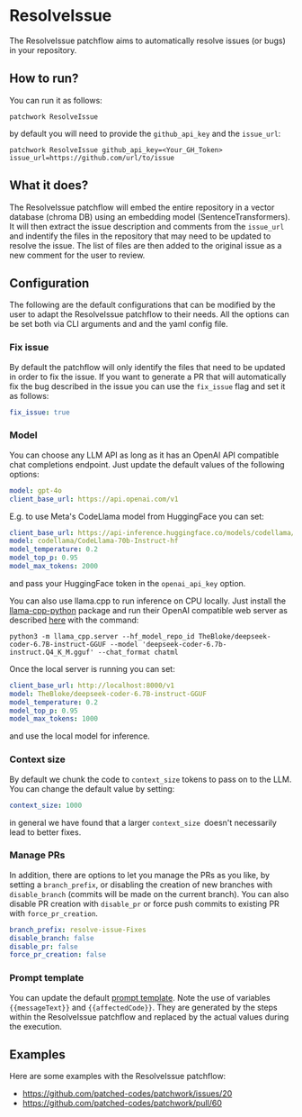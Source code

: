 # ResolveIssue

The ResolveIssue patchflow aims to automatically resolve issues (or bugs) in your repository. 

## How to run?
 
You can run it as follows:

`patchwork ResolveIssue`

by default you will need to provide the `github_api_key` and the `issue_url`: 

`patchwork ResolveIssue github_api_key=<Your_GH_Token> issue_url=https://github.com/url/to/issue`

## What it does?

The ResolveIssue patchflow will embed the entire repository in a vector database (chroma DB) using an embedding model (SentenceTransformers). It will then extract the issue description and comments from the `issue_url` and indentify the files in the repository that may need to be updated to resolve the issue. The list of files are then added to the original issue as a new comment for the user to review. 

## Configuration

The following are the default configurations that can be modified by the user to adapt the ResolveIssue patchflow to their needs. All the options can be set both via CLI arguments and and the yaml config file.

### Fix issue
By default the patchflow will only identify the files that need to be updated in order to fix the issue. If you want to generate a PR that will automatically fix the bug described in the issue you can use the `fix_issue` flag and set it as follows:

```yaml
fix_issue: true
```

### Model

You can choose any LLM API as long as it has an OpenAI API compatible chat completions endpoint. Just update the default values of the following options:

```yaml
model: gpt-4o
client_base_url: https://api.openai.com/v1
```

E.g. to use Meta's CodeLlama model from HuggingFace you can set:

```yaml
client_base_url: https://api-inference.huggingface.co/models/codellama/CodeLlama-70b-Instruct-hf/v1
model: codellama/CodeLlama-70b-Instruct-hf
model_temperature: 0.2
model_top_p: 0.95
model_max_tokens: 2000
```
and pass your HuggingFace token in the `openai_api_key` option.

You can also use llama.cpp to run inference on CPU locally. Just install the [llama-cpp-python](https://github.com/abetlen/llama-cpp-python) package and run their OpenAI compatible web server as described [here](https://github.com/abetlen/llama-cpp-python) with the command:

`python3 -m llama_cpp.server --hf_model_repo_id TheBloke/deepseek-coder-6.7B-instruct-GGUF --model 'deepseek-coder-6.7b-instruct.Q4_K_M.gguf' --chat_format chatml`

Once the local server is running you can set:

```yaml
client_base_url: http://localhost:8000/v1
model: TheBloke/deepseek-coder-6.7B-instruct-GGUF
model_temperature: 0.2
model_top_p: 0.95
model_max_tokens: 1000
```
and use the local model for inference.

### Context size
By default we chunk the code to `context_size` tokens to pass on to the LLM. You can change the default value by setting:

```yaml
context_size: 1000
```
in general we have found that a larger `context_size `doesn't necessarily lead to better fixes.

### Manage PRs
In addition, there are options to let you manage the PRs as you like, by setting a `branch_prefix`,  or disabling the creation of new branches with `disable_branch` (commits will be made on the current branch). You can also disable PR creation with `disable_pr` or force push commits to existing PR with `force_pr_creation`.

```yaml
branch_prefix: resolve-issue-Fixes
disable_branch: false
disable_pr: false
force_pr_creation: false
```

### Prompt template

You can update the default [prompt template](./prompt.json). Note the use of variables `{{messageText}}` and `{{affectedCode}}`. They are generated by the steps within the ResolveIssue patchflow and replaced by the actual values during the execution.

## Examples

Here are some examples with the ResolveIssue patchflow:

- https://github.com/patched-codes/patchwork/issues/20
- https://github.com/patched-codes/patchwork/pull/60
